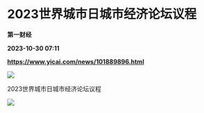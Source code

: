 # 2023世界城市日城市经济论坛议程
**第一财经**

**2023-10-30 07:11**

**https://www.yicai.com/news/101889896.html**

![](https://imgcdn.yicai.com/uppics/slides/2023/10/f4dd286d2f99cbcf3fb422b5609f6d9b.jpg)

2023世界城市日城市经济论坛议程

![](https://imgcdn.yicai.com/uppics/images/2023/10/a8545d398b306da842a119bd98de7b20.jpg)